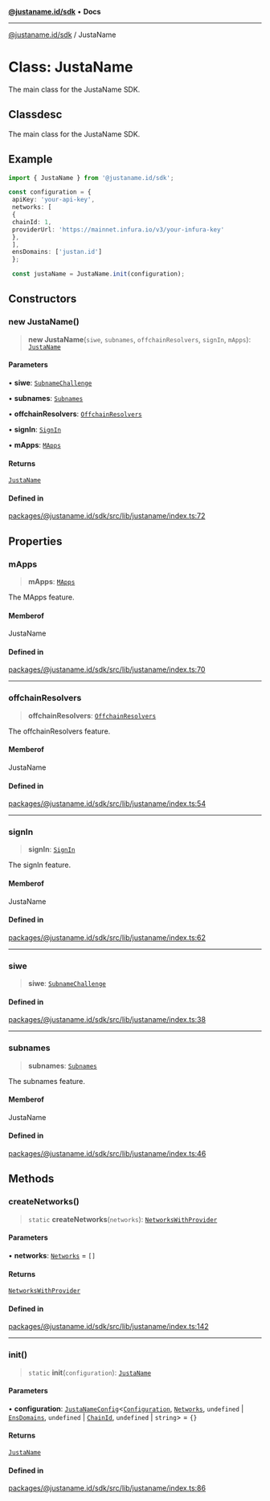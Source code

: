 [**@justaname.id/sdk**](../README.md) • **Docs**

***

[@justaname.id/sdk](../globals.md) / JustaName

# Class: JustaName

The main class for the JustaName SDK.

## Classdesc

The main class for the JustaName SDK.

## Example

```typescript
import { JustaName } from '@justaname.id/sdk';

const configuration = {
 apiKey: 'your-api-key',
 networks: [
 {
 chainId: 1,
 providerUrl: 'https://mainnet.infura.io/v3/your-infura-key'
 },
 ],
 ensDomains: ['justan.id']
 };

 const justaName = JustaName.init(configuration);

 ```

## Constructors

### new JustaName()

> **new JustaName**(`siwe`, `subnames`, `offchainResolvers`, `signIn`, `mApps`): [`JustaName`](JustaName.md)

#### Parameters

• **siwe**: [`SubnameChallenge`](SubnameChallenge.md)

• **subnames**: [`Subnames`](Subnames.md)

• **offchainResolvers**: [`OffchainResolvers`](OffchainResolvers.md)

• **signIn**: [`SignIn`](SignIn.md)

• **mApps**: [`MApps`](MApps.md)

#### Returns

[`JustaName`](JustaName.md)

#### Defined in

[packages/@justaname.id/sdk/src/lib/justaname/index.ts:72](https://github.com/JustaName-id/JustaName-sdk/blob/626b4b68604f3125538c424811e641247a5bd58d/packages/@justaname.id/sdk/src/lib/justaname/index.ts#L72)

## Properties

### mApps

> **mApps**: [`MApps`](MApps.md)

The MApps feature.

#### Memberof

JustaName

#### Defined in

[packages/@justaname.id/sdk/src/lib/justaname/index.ts:70](https://github.com/JustaName-id/JustaName-sdk/blob/626b4b68604f3125538c424811e641247a5bd58d/packages/@justaname.id/sdk/src/lib/justaname/index.ts#L70)

***

### offchainResolvers

> **offchainResolvers**: [`OffchainResolvers`](OffchainResolvers.md)

The offchainResolvers feature.

#### Memberof

JustaName

#### Defined in

[packages/@justaname.id/sdk/src/lib/justaname/index.ts:54](https://github.com/JustaName-id/JustaName-sdk/blob/626b4b68604f3125538c424811e641247a5bd58d/packages/@justaname.id/sdk/src/lib/justaname/index.ts#L54)

***

### signIn

> **signIn**: [`SignIn`](SignIn.md)

The signIn feature.

#### Memberof

JustaName

#### Defined in

[packages/@justaname.id/sdk/src/lib/justaname/index.ts:62](https://github.com/JustaName-id/JustaName-sdk/blob/626b4b68604f3125538c424811e641247a5bd58d/packages/@justaname.id/sdk/src/lib/justaname/index.ts#L62)

***

### siwe

> **siwe**: [`SubnameChallenge`](SubnameChallenge.md)

#### Defined in

[packages/@justaname.id/sdk/src/lib/justaname/index.ts:38](https://github.com/JustaName-id/JustaName-sdk/blob/626b4b68604f3125538c424811e641247a5bd58d/packages/@justaname.id/sdk/src/lib/justaname/index.ts#L38)

***

### subnames

> **subnames**: [`Subnames`](Subnames.md)

The subnames feature.

#### Memberof

JustaName

#### Defined in

[packages/@justaname.id/sdk/src/lib/justaname/index.ts:46](https://github.com/JustaName-id/JustaName-sdk/blob/626b4b68604f3125538c424811e641247a5bd58d/packages/@justaname.id/sdk/src/lib/justaname/index.ts#L46)

## Methods

### createNetworks()

> `static` **createNetworks**(`networks`): [`NetworksWithProvider`](../type-aliases/NetworksWithProvider.md)

#### Parameters

• **networks**: [`Networks`](../type-aliases/Networks.md) = `[]`

#### Returns

[`NetworksWithProvider`](../type-aliases/NetworksWithProvider.md)

#### Defined in

[packages/@justaname.id/sdk/src/lib/justaname/index.ts:142](https://github.com/JustaName-id/JustaName-sdk/blob/626b4b68604f3125538c424811e641247a5bd58d/packages/@justaname.id/sdk/src/lib/justaname/index.ts#L142)

***

### init()

> `static` **init**(`configuration`): [`JustaName`](JustaName.md)

#### Parameters

• **configuration**: [`JustaNameConfig`](../interfaces/JustaNameConfig.md)\<[`Configuration`](../interfaces/Configuration.md), [`Networks`](../type-aliases/Networks.md), `undefined` \| [`EnsDomains`](../type-aliases/EnsDomains.md), `undefined` \| [`ChainId`](../type-aliases/ChainId.md), `undefined` \| `string`\> = `{}`

#### Returns

[`JustaName`](JustaName.md)

#### Defined in

[packages/@justaname.id/sdk/src/lib/justaname/index.ts:86](https://github.com/JustaName-id/JustaName-sdk/blob/626b4b68604f3125538c424811e641247a5bd58d/packages/@justaname.id/sdk/src/lib/justaname/index.ts#L86)
